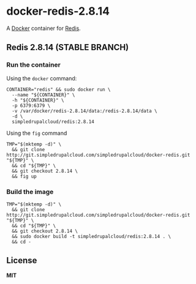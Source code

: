 # docker-redis-2.8.14

A [Docker](https://docker.com/) container for [Redis](http://redis.io/).

## Redis 2.8.14 (STABLE BRANCH)

### Run the container

Using the `docker` command:
      
    CONTAINER="redis" && sudo docker run \
      --name "${CONTAINER}" \
      -h "${CONTAINER}" \
      -p 6379:6379 \
      -v /var/docker/redis-2.8.14/data:/redis-2.8.14/data \
      -d \
      simpledrupalcloud/redis:2.8.14
      
Using the `fig` command

    TMP="$(mktemp -d)" \
      && git clone http://git.simpledrupalcloud.com/simpledrupalcloud/docker-redis.git "${TMP}" \
      && cd "${TMP}" \
      && git checkout 2.8.14 \
      && fig up

### Build the image
      
    TMP="$(mktemp -d)" \
      && git clone http://git.simpledrupalcloud.com/simpledrupalcloud/docker-redis.git "${TMP}" \
      && cd "${TMP}" \
      && git checkout 2.8.14 \
      && sudo docker build -t simpledrupalcloud/redis:2.8.14 . \
      && cd -

## License

**MIT**
